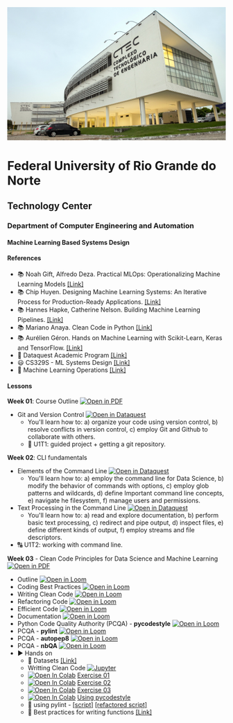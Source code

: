 
<center><img width="800" src="images/ctec.jpeg"></center>

# Federal University of Rio Grande do Norte
## Technology Center
### Department of Computer Engineering and Automation 
#### Machine Learning Based Systems Design

#### References

- :books: Noah Gift, Alfredo Deza. Practical MLOps: Operationalizing Machine Learning Models [[Link]](https://www.oreilly.com/library/view/practical-mlops/9781098103002/)
- :books: Chip Huyen. Designing Machine Learning Systems: An Iterative Process for Production-Ready Applications. [[Link]](https://www.oreilly.com/library/view/designing-machine-learning/9781098107956/)
- :books: Hannes Hapke, Catherine Nelson. Building Machine Learning Pipelines. [[Link]](https://www.oreilly.com/library/view/building-machine-learning/9781492053187/)
- :books: Mariano Anaya. Clean Code in Python [[Link]](https://www.packtpub.com/product/clean-code-in-python-second-edition/9781800560215)
- :books: Aurélien Géron. Hands on Machine Learning with Scikit-Learn, Keras and TensorFlow. [[Link]](https://www.oreilly.com/library/view/hands-on-machine-learning/9781492032632/)
- :fist_right: Dataquest Academic Program [[Link]](https://www.dataquest.io/academic-program/)
- :smiley: CS329S - ML Systems Design [[Link]](https://stanford-cs329s.github.io/syllabus.html)
- :dart: Machine Learning Operations [[Link]](https://ml-ops.org/)

#### Lessons

**Week 01**: Course Outline [![Open in PDF](https://img.shields.io/badge/-PDF-EC1C24?style=flat-square&logo=adobeacrobatreader)](https://github.com/ivanovitchm/mlops/tree/main/lessons/week_01/course_outline.pdf)
- Git and Version Control [![Open in Dataquest](https://img.shields.io/badge/link-dataquest-green)](https://www.dataquest.io/course/git-and-vcs/)
    - You'll learn how to: a) organize your code using version control, b) resolve conflicts in version control, c) employ Git and Github to collaborate with others.
    - :facepunch: U1T1: guided project + getting a git repository.
    
**Week 02**: CLI fundamentals
- Elements of the Command Line [![Open in Dataquest](https://img.shields.io/badge/link-dataquest-green)](https://www.dataquest.io/course/command-line-elements/)
    - You'll learn how to: a) employ the command line for Data Science, b) modify the behavior of commands with options, c) employ glob patterns and wildcards, d) define Important command line concepts, e) navigate he filesystem, f) manage users and permissions.
- Text Processing in the Command Line [![Open in Dataquest](https://img.shields.io/badge/link-dataquest-green)](https://www.dataquest.io/course/text-processing-cli/)
    - You'll learn how to: a) read and explore documentation, b) perform basic text processing, c) redirect and pipe output, d) inspect files, e) define different kinds of output, f) employ streams and file descriptors.
- :capital_abcd: U1T2: working with command line.


**Week 03** - Clean Code Principles for Data Science and Machine Learning [![Open in PDF](https://img.shields.io/badge/-PDF-EC1C24?style=flat-square&logo=adobeacrobatreader)](https://github.com/ivanovitchm/mlops/blob/main/lessons/week_03/Coding_Best_Practices.pdf)
	
- Outline [![Open in Loom](https://img.shields.io/badge/-Video-83DA77?style=flat-square&logo=loom)](https://loom.com/share/22c62817b7044d00971024b300f854ca)
- Coding Best Practices [![Open in Loom](https://img.shields.io/badge/-Video-83DA77?style=flat-square&logo=loom)](https://loom.com/share/e40da31a79614d539e4bd98e8a846c0c)
- Writing Clean Code [![Open in Loom](https://img.shields.io/badge/-Video-83DA77?style=flat-square&logo=loom)](https://loom.com/share/9936fa3c506648ce9e623e4efdf3b981)
- Refactoring Code [![Open in Loom](https://img.shields.io/badge/-Video-83DA77?style=flat-square&logo=loom)](https://loom.com/share/00431f4eb13d47babe9c5019c297ce6e)
- Efficient Code [![Open in Loom](https://img.shields.io/badge/-Video-83DA77?style=flat-square&logo=loom)](https://loom.com/share/7962eff4f3bc4254a860258b900d59eb)
- Documentation [![Open in Loom](https://img.shields.io/badge/-Video-83DA77?style=flat-square&logo=loom)](https://loom.com/share/766f75940d0f4a81ba7aafd9332bcb72)
- Python Code Quality Authority (PCQA) - **pycodestyle** [![Open in Loom](https://img.shields.io/badge/-Video-83DA77?style=flat-square&logo=loom)](https://loom.com/share/750f69d757ac48e187a1de6ea463a69c)
- PCQA - **pylint** [![Open in Loom](https://img.shields.io/badge/-Video-83DA77?style=flat-square&logo=loom)](https://loom.com/share/0baabe39682c4b04a77db41213973f0e)
- PCQA - **autopep8** [![Open in Loom](https://img.shields.io/badge/-Video-83DA77?style=flat-square&logo=loom)](https://loom.com/share/8d638ca9db564b44bb17abfe0ef97727)
- PCQA - **nbQA** [![Open in Loom](https://img.shields.io/badge/-Video-83DA77?style=flat-square&logo=loom)](https://loom.com/share/5880424f13c745a29263e1757407db69)
- :arrow_forward: Hands on 
	- :floppy_disk: Datasets [[Link]](https://github.com/ivanovitchm/mlops/blob/main/lessons/week_03/data)
	- Writting Clean Code [![Jupyter](https://img.shields.io/badge/-Notebook-191A1B?style=flat-square&logo=jupyter)](https://github.com/ivanovitchm/mlops/blob/main/lessons/week_03/code/1_Writing_Clean_Code.ipynb)
	- [![Open In Colab](https://colab.research.google.com/assets/colab-badge.svg)](http://colab.research.google.com/github/ivanovitchm/mlops/blob/main/lessons/week_03/code/exercise_01_refactoring_code.ipynb) [Exercise 01](https://github.com/ivanovitchm/mlops/blob/main/lessons/week_03/code/exercise_01_refactoring_code.ipynb)
	- [![Open In Colab](https://colab.research.google.com/assets/colab-badge.svg)](http://colab.research.google.com/github/ivanovitchm/mlops/blob/main/lessons/week_03/code/exercise_02_optimizing_code_common_books_example.ipynb) [Exercise 02](https://github.com/ivanovitchm/mlops/blob/main/lessons/week_03/code/exercise_02_optimizing_code_common_books_example.ipynb)
	- [![Open In Colab](https://colab.research.google.com/assets/colab-badge.svg)](http://colab.research.google.com/github/ivanovitchm/mlops/blob/main/lessons/week_03/code/exercise_03_optimizing_code_holiday_gifts.ipynb) [Exercise 03](https://github.com/ivanovitchm/mlops/blob/main/lessons/week_03/code/exercise_03_optimizing_code_holiday_gifts.ipynb)
	- [![Open In Colab](https://colab.research.google.com/assets/colab-badge.svg)](http://colab.research.google.com/github/ivanovitchm/mlops/blob/main/lessons/week_03/code/Using_pycodestyle.ipynb) [Using pycodestyle](https://github.com/ivanovitchm/mlops/blob/main/lessons/week_03/code/Using_pycodestyle.ipynb)
	- :snake: using pylint - [[script]](https://github.com/ivanovitchm/mlops/blob/main/lessons/week_03/code/using_pylint.py) [[refactored script]](https://github.com/ivanovitchm/mlops/blob/main/lessons/week_03/code/using_pylint_refactored.py)
	- :memo: Best practices for writing functions [[Link]](https://app.dataquest.io/c/72/m/411/best-practices-for-writing-functions)
